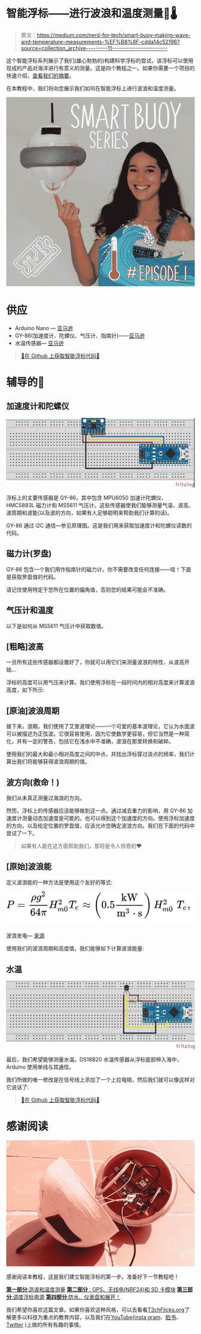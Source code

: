 # 智能浮标——进行波浪和温度测量🌊🌡️

> 原文：<https://medium.com/nerd-for-tech/smart-buoy-making-wave-and-temperature-measurements-%EF%B8%8F-cdda14c52196?source=collection_archive---------11----------------------->

这个智能浮标系列展示了我们(雄心勃勃的)构建科学浮标的尝试，该浮标可以使用现成的产品对海洋进行有意义的测量。这是四个教程之一。如果你需要一个项目的快速介绍，[查看我们的摘要](https://t3chflicks.medium.com/smart-buoy-summary-602f9db544bb)。

在本教程中，我们将向您展示我们如何在智能浮标上进行波浪和温度测量。

![](img/6c30b43c72bbe4a584fba68500fed247.png)

# 供应

*   Arduino Nano — [亚马逊](https://amzn.to/2jJN7xR)
*   GY-86(加速度计、陀螺仪、气压计、指南针)——[亚马逊](https://amzn.to/2ld5bB3)
*   水温传感器— [亚马逊](https://amzn.to/2lbTASO)

> [🔗在 Github 上获取智能浮标代码📔](https://github.com/sk-t3ch/smart-buoy)

# 辅导的🤖

## 加速度计和陀螺仪

![](img/3110b4a76ca8995042928040ab78fa9a.png)

浮标上的主要传感器是 GY-86，其中包含 MPU6050 加速计陀螺仪、HMC5883L 磁力计和 MS5611 气压计。这些传感器使我们能够测量气温、波高、波周期和波能(以及波的方向，如果有人足够聪明来帮助我们计算的话)。

GY-86 通过 i2C 通信—参见原理图。这是我们用来获取加速度计和陀螺仪读数的代码。

## 磁力计(罗盘)

GY-86 包含一个我们用作指南针的磁力计。你不需要改变任何连接——哇！下面是获取罗盘值的代码。

请记住使用特定于您所在位置的偏角值，否则您的结果可能会不准确。

## 气压计和温度

以下是如何从 MS5611 气压计中获取数值。

## [粗略]波高

一旦所有这些传感器都设置好了，你就可以用它们来测量波浪的特性，从波高开始…

浮标的高度可以用气压来计算。我们使用浮标在一段时间内的相对高度来计算波浪高度，如下所示:

## [原油]波浪周期

接下来，浪期。我们使用了艾里波理论——一个可爱的基本波理论，它认为水面波可以被描述为正弦波。它很容易使用，因为它使数学更容易，但它当然是一种简化，并有一定的警告，包括它在浅水中不准确，波浪在那里转换和破碎。

使用我们的最大和最小相对高度之间的中点，并找出浮标穿过该点的频率，我们计算出我们将能够获得波浪周期的值。

## 波方向(救命！)

我们从未真正测量过海浪的方向。

然而，浮标上的传感器应该能够做到这一点。通过减去重力的影响，用 GY-86 加速度计测量动态加速度是可能的。也可以得到这个加速度的方向。使用浮标加速度的方向，以及给定位置的罗盘值，应该允许您确定波浪方向。我们在下面的代码中尝试了一下。

> 如果有人能在这方面帮助我们，那将是令人惊奇的❤

## [原始]波浪能

定义波浪能的一种方法是使用这个友好的等式:

![](img/a5416bcf38abb541713bc8efbf990162.png)

波浪发电— [来源](https://en.wikipedia.org/wiki/Wave_power)

使用我们的波浪周期和高度值，我们能够如下计算波浪能量:

## 水温

![](img/9dfadbf09ef1e320f323d169a057ee6c.png)

最后，我们希望能够测量水温。DS18B20 水温传感器从浮标底部伸入海中，Arduino 使用单线与其通信。

我们所做的唯一修改是在信号线上添加了一个上拉电阻，然后我们就可以像这样对它说话了:

> [🔗在 Github 上获取智能浮标代码📔](https://github.com/sk-t3ch/smart-buoy)

# 感谢阅读

![](img/d6d38bcd493a47805552ee5768bc9096.png)

感谢阅读本教程，这是我们建立智能浮标的第一步。准备好下一节教程吧！

[**第一部分**:造波和温度测量](https://t3chflicks.medium.com/smart-buoy-making-wave-and-temperature-measurements-%EF%B8%8F-cdda14c52196)
[**第二部分** : GPS、无线电(NRF24)和 SD 卡模块](https://t3chflicks.medium.com/smart-buoy-gps-radio-nrf24-and-a-sd-card-module-6029af3a69d)
[**第三部分**:调度浮标电源](https://t3chflicks.medium.com/smart-buoy-scheduling-power-to-the-system-81a2675fdac0)
[**第四部分**:防水、仪表盘和展开！](https://t3chflicks.medium.com/smart-buoy-waterproofing-dashboards-and-deploy-15c730bf9a3a)

我们希望你喜欢这篇文章。如果你喜欢这种风格，可以去看看[T3chFlicks.org](https://t3chflicks.org/)了解更多以科技为重点的教育内容，以及我们在[YouTube](https://www.youtube.com/channel/UC0eSD-tdiJMI5GQTkMmZ-6w)([insta gram](https://www.instagram.com/t3chflicks/)、[脸书](https://www.facebook.com/t3chflicks)、 [Twitter](https://twitter.com/t3chflicks) )上做的所有有趣的事情。